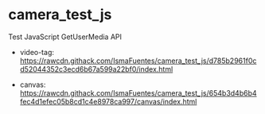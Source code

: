 # camera_test_js

Test JavaScript GetUserMedia API

- video-tag: https://rawcdn.githack.com/IsmaFuentes/camera_test_js/d785b2961f0cd52044352c3ecd6b67a599a22bf0/index.html

- canvas: https://rawcdn.githack.com/IsmaFuentes/camera_test_js/654b3d4b6b4fec4d1efec05b8cd1c4e8978ca997/canvas/index.html
